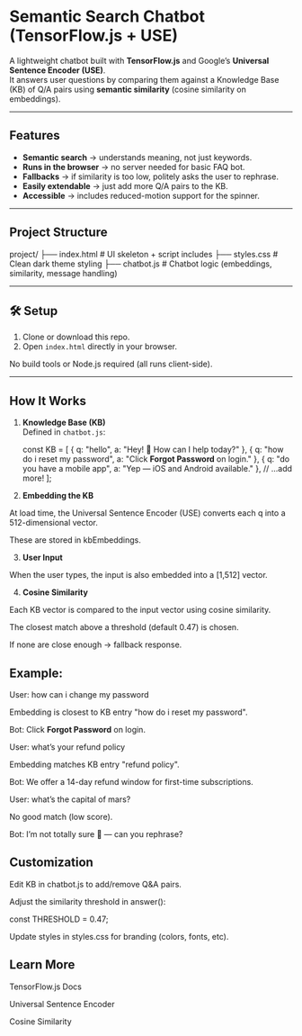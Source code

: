 # Semantic Search Chatbot (TensorFlow.js + USE)

A lightweight chatbot built with **TensorFlow.js** and Google’s **Universal Sentence Encoder (USE)**.  
It answers user questions by comparing them against a Knowledge Base (KB) of Q/A pairs using **semantic similarity** (cosine similarity on embeddings).  

---

##  Features
- **Semantic search** → understands meaning, not just keywords.  
- **Runs in the browser** → no server needed for basic FAQ bot.  
- **Fallbacks** → if similarity is too low, politely asks the user to rephrase.  
- **Easily extendable** → just add more Q/A pairs to the KB.  
- **Accessible** → includes reduced-motion support for the spinner.  

---

##  Project Structure

project/
├── index.html # UI skeleton + script includes
├── styles.css # Clean dark theme styling
├── chatbot.js # Chatbot logic (embeddings, similarity, message handling)


---

## 🛠️ Setup

1. Clone or download this repo.  
2. Open `index.html` directly in your browser.  

No build tools or Node.js required (all runs client-side). 

---

##  How It Works

1. **Knowledge Base (KB)**  
   Defined in `chatbot.js`:
   
   const KB = [
     { q: "hello", a: "Hey! 👋 How can I help today?" },
     { q: "how do i reset my password", a: "Click **Forgot Password** on login." },
     { q: "do you have a mobile app", a: "Yep — iOS and Android available." },
     // ...add more!
   ];

2. **Embedding the KB**

At load time, the Universal Sentence Encoder (USE) converts each q into a 512-dimensional vector.

These are stored in kbEmbeddings.

3. **User Input**

When the user types, the input is also embedded into a [1,512] vector.

4. **Cosine Similarity**

Each KB vector is compared to the input vector using cosine similarity.

The closest match above a threshold (default 0.47) is chosen.

If none are close enough → fallback response.

## Example:

User: how can i change my password

Embedding is closest to KB entry "how do i reset my password".

Bot: Click **Forgot Password** on login.

User: what’s your refund policy

Embedding matches KB entry "refund policy".

Bot: We offer a 14-day refund window for first-time subscriptions.

User: what’s the capital of mars?

No good match (low score).

Bot: I’m not totally sure 🤔 — can you rephrase?

## Customization

Edit KB in chatbot.js to add/remove Q&A pairs.

Adjust the similarity threshold in answer():

const THRESHOLD = 0.47;

Update styles in styles.css for branding (colors, fonts, etc).

## Learn More

TensorFlow.js Docs

Universal Sentence Encoder

Cosine Similarity
